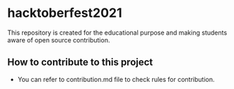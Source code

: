 # hacktoberfest2021
This repository is created for the educational purpose and making students aware of open source contribution.  
## How to contribute to this project  
* You can refer to contribution.md file to check rules for contribution.
